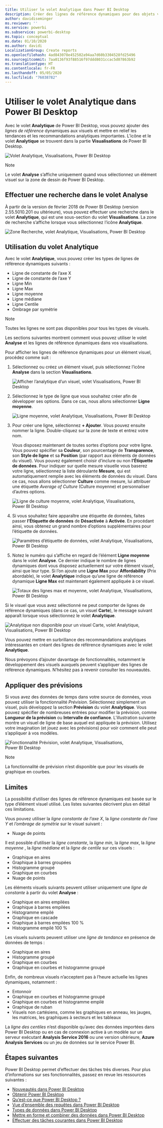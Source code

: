 ```yaml
---
title: Utiliser le volet Analytique dans Power BI Desktop
description: Créer des lignes de référence dynamiques pour des objets visuels dans Power BI Desktop
author: davidiseminger
ms.reviewer: ''
ms.service: powerbi
ms.subservice: powerbi-desktop
ms.topic: conceptual
ms.date: 01/10/2020
ms.author: davidi
LocalizationGroup: Create reports
ms.openlocfilehash: 4ad843078e452502a94aa7d60b3304528fd25496
ms.sourcegitcommit: 7aa0136f93f88516f97ddd8031ccac5d07863b92
ms.translationtype: HT
ms.contentlocale: fr-FR
ms.lasthandoff: 05/05/2020
ms.locfileid: "76038782"
---
```

# <a name="use-the-analytics-pane-in-power-bi-desktop"></a>Utiliser le volet Analytique dans Power BI Desktop

Avec le volet **Analytique** de Power BI Desktop, vous pouvez ajouter des *lignes de référence* dynamiques aux visuels et mettre en relief les tendances et les recommandations analytiques importantes. L’icône et le volet **Analytique** se trouvent dans la partie **Visualisations** de Power BI Desktop.

![Volet Analytique, Visualisations, Power BI Desktop](media/desktop-analytics-pane/analytics-pane_1.png)

> [!NOTE]
> Le volet **Analyse** s’affiche uniquement quand vous sélectionnez un élément visuel sur la zone de dessin de Power BI Desktop.

## <a name="search-within-the-analytics-pane"></a>Effectuer une recherche dans le volet Analyse

À partir de la version de février 2018 de Power BI Desktop (version 2.55.5010.201 ou ultérieure), vous pouvez effectuer une recherche dans le volet **Analytique**, qui est une sous-section du volet **Visualisations**. La zone de recherche s’affiche lorsque vous sélectionnez l’icône **Analytique**.

![Zone Recherche, volet Analytique, Visualisations, Power BI Desktop](media/desktop-analytics-pane/analytics-pane_1b.png)

## <a name="use-the-analytics-pane"></a>Utilisation du volet Analytique

Avec le volet **Analytique**, vous pouvez créer les types de lignes de référence dynamiques suivants :

* Ligne de constante de l’axe X
* Ligne de constante de l’axe Y
* Ligne Min
* Ligne Max
* Ligne moyenne
* Ligne médiane
* Ligne Centile
* Ombrage par symétrie

> [!NOTE]
> Toutes les lignes ne sont pas disponibles pour tous les types de visuels.

Les sections suivantes montrent comment vous pouvez utiliser le volet **Analyse** et les lignes de référence dynamiques dans vos visualisations.

Pour afficher les lignes de référence dynamiques pour un élément visuel, procédez comme suit :

1. Sélectionnez ou créez un élément visuel, puis sélectionnez l’icône **Analyse** dans la section **Visualisations**.

    ![Afficher l’analytique d’un visuel, volet Visualisations, Power BI Desktop](media/desktop-analytics-pane/analytics-pane_2.png)

2. Sélectionnez le type de ligne que vous souhaitez créer afin de développer ses options. Dans ce cas, nous allons sélectionner **Ligne moyenne**.

    ![Ligne moyenne, volet Analytique, Visualisations, Power BI Desktop](media/desktop-analytics-pane/analytics-pane_3.png)

3. Pour créer une ligne, sélectionnez **+&nbsp;Ajouter**. Vous pouvez ensuite nommer la ligne. Double-cliquez sur la zone de texte et entrez votre nom.

    Vous disposez maintenant de toutes sortes d’options pour votre ligne. Vous pouvez spécifier sa **Couleur**, son pourcentage de **Transparence**, son **Style de ligne** et sa **Position** (par rapport aux éléments de données du visuel). Vous pouvez également choisir d’inclure ou non **l’Étiquette de données**. Pour indiquer sur quelle mesure visuelle vous baserez votre ligne, sélectionnez la liste déroulante **Mesure**, qui est automatiquement remplie avec les éléments de données du visuel. Dans ce cas, nous allons sélectionner **Culture** comme mesure, lui attribuer une étiquette *Average of Culture* (Culture moyenne) et personnaliser d’autres options.

    ![Ligne de culture moyenne, volet Analytique, Visualisations, Power BI Desktop](media/desktop-analytics-pane/analytics-pane_4.png)

4. Si vous souhaitez faire apparaître une étiquette de données, faites passer **l’Étiquette de données** de **Désactivée** à **Activée**. En procédant ainsi, vous obtenez un grand nombre d’options supplémentaires pour l’étiquette de données.

    ![Paramètres d’étiquette de données, volet Analytique, Visualisations, Power BI Desktop](media/desktop-analytics-pane/analytics-pane_5.png)

5. Notez le numéro qui s’affiche en regard de l’élément **Ligne moyenne** dans le volet **Analyse**. Ce dernier indique le nombre de lignes dynamiques dont vous disposez actuellement sur votre élément visuel, ainsi que leur type. Si l’on ajoute une **Ligne Max** pour **Affordability** (Prix abordable), le volet **Analytique** indique qu’une ligne de référence dynamique **Ligne Max** est maintenant également appliquée à ce visuel.

    ![Totaux des lignes max et moyenne, volet Analytique, Visualisations, Power BI Desktop](media/desktop-analytics-pane/analytics-pane_6.png)

Si le visuel que vous avez sélectionné ne peut comporter de lignes de référence dynamiques (dans ce cas, un visuel **Carte**), le message suivant apparaît lorsque vous sélectionnez le volet **Analytique**.

![Analytique non disponible pour un visuel Carte, volet Analytique, Visualisations, Power BI Desktop](media/desktop-analytics-pane/analytics-pane_7.png)

Vous pouvez mettre en surbrillance des recommandations analytiques intéressantes en créant des lignes de référence dynamiques avec le volet **Analytique**.

Nous prévoyons d’ajouter davantage de fonctionnalités, notamment le développement des visuels auxquels peuvent s’appliquer des lignes de référence dynamiques. N’hésitez pas à revenir consulter les nouveautés.

## <a name="apply-forecasting"></a>Appliquer des prévisions

Si vous avez des données de temps dans votre source de données, vous pouvez utiliser la fonctionnalité *Prévision*. Sélectionnez simplement un visuel, puis développez la section **Prévision** du volet **Analytique**. Vous pouvez spécifier de nombreuses entrées pour modifier la prévision, comme **Longueur de la prévision** ou **Intervalle de confiance**. L’illustration suivante montre un visuel de ligne de base auquel est appliquée la prévision. Utilisez votre imagination (et jouez avec les prévisions) pour voir comment elle peut s’appliquer à vos modèles.

![Fonctionnalité Prévision, volet Analytique, Visualisations, Power BI Desktop](media/desktop-analytics-pane/analytics-pane_8.png)

> [!NOTE]
> La fonctionnalité de prévision n’est disponible que pour les visuels de graphique en courbes.

## <a name="limitations"></a>Limites

La possibilité d’utiliser des lignes de référence dynamiques est basée sur le type d’élément visuel utilisé. Les listes suivantes décrivent plus en détail ces limitations.

Vous pouvez utiliser la *ligne constante de l’axe X*, la *ligne constante de l’axe Y* et *l’ombrage de symétrie* sur le visuel suivant :

* Nuage de points

Il est possible d’utiliser la *ligne constante*, la *ligne min*, la *ligne max*, la *ligne moyenne* , la *ligne médiane* et la *ligne de centile* sur ces visuels :

* Graphique en aires
* Graphique à barres groupées
* Histogramme groupé
* Graphique en courbes
* Nuage de points

Les éléments visuels suivants peuvent utiliser uniquement une *ligne de constante* à partir du volet **Analyse** :

* Graphique en aires empilées
* Graphique à barres empilées
* Histogramme empilé
* Graphique en cascade
* Graphique à barres empilées 100 %
* Histogramme empilé 100 %

Les visuels suivants peuvent utiliser une *ligne de tendance* en présence de données de temps :

* Graphique en aires
* Histogramme groupé
* Graphique en courbes
* Graphique en courbes et histogramme groupé

Enfin, de nombreux visuels n’acceptent pas à l’heure actuelle les lignes dynamiques, notamment :

* Entonnoir
* Graphique en courbes et histogramme groupé
* Graphique en courbes et histogramme empilé
* Graphique de ruban
* Visuels non cartésiens, comme les graphiques en anneau, les jauges, les matrices, les graphiques à secteurs et les tableaux

La *ligne des centiles* n’est disponible qu’avec des données importées dans Power BI Desktop ou en cas de connexion active à un modèle sur un serveur exécutant **Analysis Service 2016** ou une version ultérieure, **Azure Analysis Services** ou un jeu de données sur le service Power BI.

## <a name="next-steps"></a>Étapes suivantes

Power BI Desktop permet d’effectuer des tâches très diverses. Pour plus d’informations sur ses fonctionnalités, passez en revue les ressources suivantes :

* [Nouveautés dans Power BI Desktop](desktop-latest-update.md)
* [Obtenir Power BI Desktop](desktop-get-the-desktop.md)
* [Qu’est-ce que Power BI Desktop ?](desktop-what-is-desktop.md)
* [Vue d’ensemble des requêtes dans Power BI Desktop](desktop-query-overview.md)
* [Types de données dans Power BI Desktop](desktop-data-types.md)
* [Mettre en forme et combiner des données dans Power BI Desktop](desktop-shape-and-combine-data.md)
* [Effectuer des tâches courantes dans Power BI Desktop](desktop-common-query-tasks.md)
